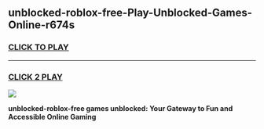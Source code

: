 
## unblocked-roblox-free-Play-Unblocked-Games-Online-r674s
<h3>
<a href="https://premium76.site?title=unblocked-roblox-free&ref=25A">CLICK TO PLAY</a></h3>
<hr>

<h3>
<a href="https://premium76.site?title=unblocked-roblox-free&ref=25A">CLICK 2 PLAY</a>
  
</h3>

<a href="https://premium76.site?title=unblocked-roblox-free&ref=25A"><img src="https://clearcache.store/games.png"></a>


**unblocked-roblox-free games unblocked: Your Gateway to Fun and Accessible Online Gaming**
